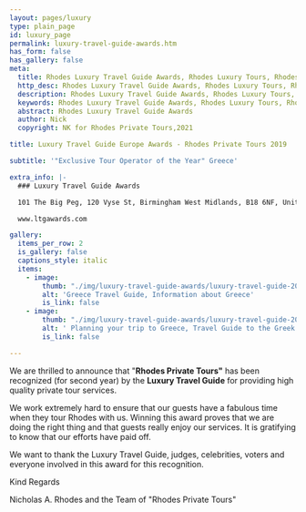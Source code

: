 ```yaml
---
layout: pages/luxury
type: plain_page
id: luxury_page
permalink: luxury-travel-guide-awards.htm
has_form: false
has_gallery: false
meta:
  title: Rhodes Luxury Travel Guide Awards, Rhodes Luxury Tours, Rhodes Private Tours
  http_desc: Rhodes Luxury Travel Guide Awards, Rhodes Luxury Tours, Rhodes Private Tours
  description: Rhodes Luxury Travel Guide Awards, Rhodes Luxury Tours, Rhodes Private Tours
  keywords: Rhodes Luxury Travel Guide Awards, Rhodes Luxury Tours, Rhodes Private Tours
  abstract: Rhodes Luxury Travel Guide Awards
  author: Nick
  copyright: NK for Rhodes Private Tours,2021

title: Luxury Travel Guide Europe Awards - Rhodes Private Tours 2019

subtitle: '"Exclusive Tour Operator of the Year" Greece'

extra_info: |-
  ### Luxury Travel Guide Awards

  101 The Big Peg, 120 Vyse St, Birmingham West Midlands, B18 6NF, United Kingdom

  www.ltgawards.com

gallery:
  items_per_row: 2
  is_gallery: false
  captions_style: italic
  items:
    - image:
        thumb: "./img/luxury-travel-guide-awards/luxury-travel-guide-2019.jpg"
        alt: 'Greece Travel Guide, Information about Greece'
        is_link: false
    - image:
        thumb: "./img/luxury-travel-guide-awards/luxury-travel-guide-2017.png"
        alt: ' Planning your trip to Greece, Travel Guide to the Greek Islands'
        is_link: false

---
```

We are thrilled to announce that "**Rhodes Private Tours"** has been recognized (for second year) by the **Luxury Travel Guide**  for providing high quality private tour services.

We work extremely hard to ensure that our guests have a fabulous time when they tour Rhodes with us. Winning this award proves that we are doing the right thing and that guests really enjoy our services. It is gratifying to know that our efforts have paid off.

We want to thank the Luxury Travel Guide, judges, celebrities, voters and everyone involved in this award for this recognition.

Kind Regards

Nicholas A. Rhodes and the Team of "Rhodes Private Tours"
